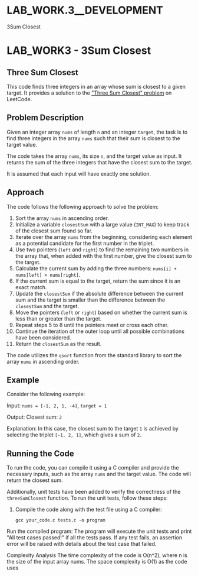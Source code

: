 # LAB_WORK.3__DEVELOPMENT
3Sum Closest

# LAB_WORK3 - 3Sum Closest

## Three Sum Closest

This code finds three integers in an array whose sum is closest to a given target. It provides a solution to the ["Three Sum Closest" problem](https://leetcode.com/problems/3sum-closest/) on LeetCode.

## Problem Description

Given an integer array `nums` of length `n` and an integer `target`, the task is to find three integers in the array `nums` such that their sum is closest to the target value.

The code takes the array `nums`, its size `n`, and the target value as input. It returns the sum of the three integers that have the closest sum to the target.

It is assumed that each input will have exactly one solution.

## Approach

The code follows the following approach to solve the problem:

1. Sort the array `nums` in ascending order.
2. Initialize a variable `closestSum` with a large value (`INT_MAX`) to keep track of the closest sum found so far.
3. Iterate over the array `nums` from the beginning, considering each element as a potential candidate for the first number in the triplet.
4. Use two pointers (`left` and `right`) to find the remaining two numbers in the array that, when added with the first number, give the closest sum to the target.
5. Calculate the current sum by adding the three numbers: `nums[i] + nums[left] + nums[right]`.
6. If the current sum is equal to the target, return the sum since it is an exact match.
7. Update the `closestSum` if the absolute difference between the current sum and the target is smaller than the difference between the `closestSum` and the target.
8. Move the pointers (`left` or `right`) based on whether the current sum is less than or greater than the target.
9. Repeat steps 5 to 8 until the pointers meet or cross each other.
10. Continue the iteration of the outer loop until all possible combinations have been considered.
11. Return the `closestSum` as the result.

The code utilizes the `qsort` function from the standard library to sort the array `nums` in ascending order.

## Example

Consider the following example:

Input: `nums = [-1, 2, 1, -4]`, `target = 1`

Output: Closest sum: `2`

Explanation: In this case, the closest sum to the target `1` is achieved by selecting the triplet `[-1, 2, 1]`, which gives a sum of `2`.

## Running the Code

To run the code, you can compile it using a C compiler and provide the necessary inputs, such as the array `nums` and the target value. The code will return the closest sum.

Additionally, unit tests have been added to verify the correctness of the `threeSumClosest` function. To run the unit tests, follow these steps:

1. Compile the code along with the test file using a C compiler:

   ```shell
   gcc your_code.c tests.c -o program
Run the compiled program:
The program will execute the unit tests and print "All test cases passed!" if all the tests pass. If any test fails, an assertion error will be raised with details about the test case that failed.

Complexity Analysis
The time complexity of the code is O(n^2), where n is the size of the input array nums. The space complexity is O(1) as the code uses
